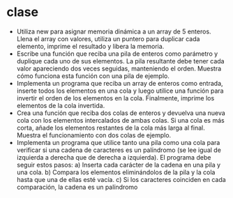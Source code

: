 # clase
- Utiliza new para asignar memoria dinámica a un array de 5 enteros. Llena el array con valores, utiliza un puntero para duplicar cada elemento, imprime el resultado y libera la memoria.
- Escribe una función que reciba una pila de enteros como parámetro y duplique cada uno de sus elementos. La pila resultante debe tener cada valor apareciendo dos veces seguidas, manteniendo el orden. Muestra cómo funciona esta función con una pila de ejemplo.
- Implementa un programa que reciba un array de enteros como entrada, inserte todos los elementos en una cola y luego utilice una función para invertir el orden de los elementos en la cola. Finalmente, imprime los elementos de la cola invertida.
- Crea una función que reciba dos colas de enteros y devuelva una nueva cola con los elementos intercalados de ambas colas. Si una cola es más corta, añade los elementos restantes de la cola más larga al final. Muestra el funcionamiento con dos colas de ejemplo.
- Implementa un programa que utilice tanto una pila como una cola para verificar si una cadena de caracteres es un palíndromo (se lee igual de izquierda a derecha que de derecha a izquierda). El programa debe seguir estos pasos: a) Inserta cada carácter de la cadena en una pila y una cola. b) Compara los elementos eliminándolos de la pila y la cola hasta que una de ellas esté vacía. c) Si los caracteres coinciden en cada comparación, la cadena es un palíndromo